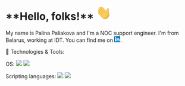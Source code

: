 <h1>**Hello, folks!** <img src="https://github.com/LinaPaliakova/LinaPaliakova/blob/main/wave.gif" width="40" height="40" /></h1>

<!-- Icons -->
My name is Palina Paliakova and I'm a NOC support engineer. I'm from Belarus, working at IDT. You can find me  on [![LinkedIn][2.2]][2].

<!-- Icons -->

[2.2]: https://github.com/LinaPaliakova/LinaPaliakova/blob/main/linkedin%20(1).png

<!-- Links to your social media accounts -->
[2]: https://www.linkedin.com/in/palina-paliakova/

🔧 Technologies & Tools:

OS:
![](https://img.shields.io/badge/OS-Linux-informational?style=flat&logo=<Linux>&logoColor=white&color=2bbc8a)
![](https://img.shields.io/badge/OS-Windows-informational?style=flat&logo=<Linux>&logoColor=white&color=2bbc8a)

Scripting languages:
![](https://img.shields.io/badge/Shell-Bash-informational?style=flat&logo=<Linux>&logoColor=white&color=2bbc8a)
![](https://img.shields.io/badge/Shell-Powershell-informational?style=flat&logo=<Linux>&logoColor=white&color=2bbc8a) 
